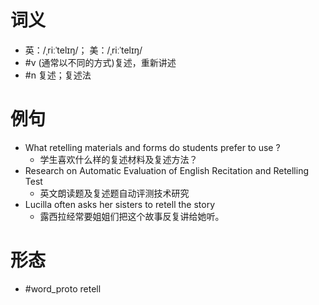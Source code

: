 # 词义
- 英：/ˌriːˈtelɪŋ/； 美：/ˌriːˈtelɪŋ/
- #v (通常以不同的方式)复述，重新讲述
- #n 复述；复述法
# 例句
- What retelling materials and forms do students prefer to use ?
	- 学生喜欢什么样的复述材料及复述方法？
- Research on Automatic Evaluation of English Recitation and Retelling Test
	- 英文朗读题及复述题自动评测技术研究
- Lucilla often asks her sisters to retell the story
	- 露西拉经常要姐姐们把这个故事反复讲给她听。
# 形态
- #word_proto retell
